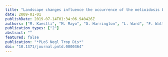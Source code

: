 ```yaml
---
title: "Landscape changes influence the occurrence of the melioidosis bacterium Burkholderia pseudomallei in soil in northern Australia"
date: 2009-01-01
publishDate: 2019-07-14T01:34:06.940426Z
authors: ["M. Kaestli", "M. Mayo", "G. Harrington", "L. Ward", "F. Watt", "J. V. Hill", "A. C. Cheng", "B. J. Currie"]
publication_types: ["2"]
abstract: ""
featured: false
publication: "*PLoS Negl Trop Dis*"
doi: "10.1371/journal.pntd.0000364"
---
```


